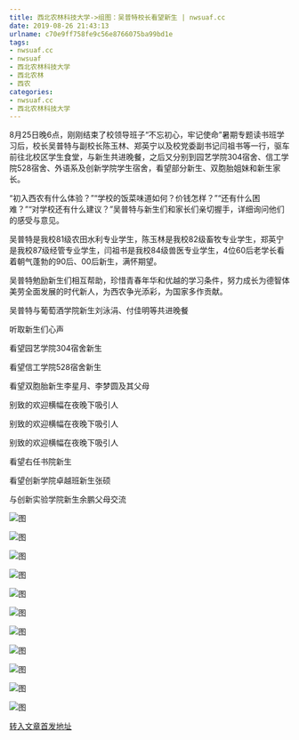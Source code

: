 ```yaml
---
title: 西北农林科技大学->组图：吴普特校长看望新生 | nwsuaf.cc
date: 2019-08-26 21:43:13
urlname: c70e9ff758fe9c56e8766075ba99bd1e
tags: 
- nwsuaf.cc
- nwsuaf
- 西北农林科技大学
- 西北农林
- 西农
categories:
- nwsuaf.cc
- 西北农林科技大学
---
```



8月25日晚6点，刚刚结束了校领导班子“不忘初心，牢记使命”暑期专题读书班学习后，校长吴普特与副校长陈玉林、郑英宁以及校党委副书记闫祖书等一行，驱车前往北校区学生食堂，与新生共进晚餐，之后又分别到园艺学院304宿舍、信工学院528宿舍、外语系及创新学院学生宿舍，看望部分新生、双胞胎姐妹和新生家长。

“初入西农有什么体验？”“学校的饭菜味道如何？价钱怎样？”“还有什么困难？”“对学校还有什么建议？”吴普特与新生们和家长们亲切握手，详细询问他们的感受与意见。

吴普特是我校81级农田水利专业学生，陈玉林是我校82级畜牧专业学生，郑英宁是我校87级经管专业学生，闫祖书是我校84级兽医专业学生，4位60后老学长看着朝气蓬勃的90后、00后新生，满怀期望。

吴普特勉励新生们相互帮助，珍惜青春年华和优越的学习条件，努力成长为德智体美劳全面发展的时代新人，为西农争光添彩，为国家多作贡献。

吴普特与葡萄酒学院新生刘泳涓、付佳明等共进晚餐

听取新生们心声

看望园艺学院304宿舍新生

看望信工学院528宿舍新生

看望双胞胎新生李星月、李梦圆及其父母

别致的欢迎横幅在夜晚下吸引人

别致的欢迎横幅在夜晚下吸引人

别致的欢迎横幅在夜晚下吸引人

看望右任书院新生

看望创新学院卓越班新生张硕

与创新实验学院新生余鹏父母交流



![图](https://news.nwsuaf.edu.cn/images/content/2019-08/20190826185305295209.jpg)

![图](https://news.nwsuaf.edu.cn/images/content/2019-08/20190826185239752172.jpg)

![图](https://news.nwsuaf.edu.cn/images/content/2019-08/20190826185157902025.jpg)

![图](https://news.nwsuaf.edu.cn/images/content/2019-08/20190826185137237968.jpg)

![图](https://news.nwsuaf.edu.cn/images/content/2019-08/20190826185115959875.jpg)

![图](https://news.nwsuaf.edu.cn/images/content/2019-08/20190826185057196717.jpg)

![图](https://news.nwsuaf.edu.cn/images/content/2019-08/20190826185034169619.jpg)

![图](https://news.nwsuaf.edu.cn/images/content/2019-08/20190826185006581527.jpg)

![图](https://news.nwsuaf.edu.cn/images/content/2019-08/20190826184946523416.jpg)

![图](https://news.nwsuaf.edu.cn/images/content/2019-08/20190826184925934300.jpg)

![图](https://news.nwsuaf.edu.cn/images/content/2019-08/20190826184846866200.jpg)

[转入文章首发地址](https://news.nwsuaf.edu.cn/xnxw/91454.htm)